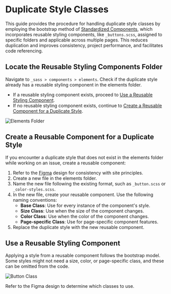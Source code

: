 # Duplicate Style Classes

This guide provides the procedure for handling duplicate style classes by employing the bootstrap method of [Standardized Components](standardized-components.md), which incorporates reusable styling components, like `_buttons.scss`, assigned to specific folders and applicable across multiple pages. This reduces duplication and improves consistency, project performance, and facilitates code referencing.

## Locate the Reusable Styling Components Folder

Navigate to `_sass > components > elements`. Check if the duplicate style already has a reusable styling component in the elements folder.

  - If a reusable styling component exists, proceed to [Use a Reusable Styling Component](#use-a-reusable-styling-component).
  - If no reusable styling component exists, continue to [Create a Reusable Component for a Duplicate Style](#create-a-reusable-component-for-a-duplicate-style).

![Elements Folder](https://user-images.githubusercontent.com/101952500/195283854-33980af3-ada3-49e6-b80f-8421d6fa1054.png)

## Create a Reusable Component for a Duplicate Style

If you encounter a duplicate style that does not exist in the elements folder while working on an issue, create a reusable component:

1. Refer to the [Figma](https://www.figma.com/file/0RRPy1Ph7HafI3qOITg0Mr/Hack-for-LA-Website?node-id=3464%3A3) design for consistency with site principles.
2. Create a new file in the elements folder.
3. Name the new file following the existing format, such as `_button.scss` or `_color-styles.scss`.
4. In the new file, create your reusable component. Use the following naming conventions:
      - **Base Class**: Use for every instance of the component's style.
      - **Size Class**: Use when the size of the component changes.
      - **Color Class**: Use when the color of the component changes.
      - **Page-specific Class**: Use for page-specific component features.
5. Replace the duplicate style with the new reusable component.

## Use a Reusable Styling Component

Applying a style from a reusable component follows the bootstrap model. Some styles might not need a size, color, or page-specific class, and these can be omitted from the code.

![Button Class](https://user-images.githubusercontent.com/101952500/195679559-fafa8943-3f59-4ed0-b34a-720b95994647.png)

Refer to the Figma design to determine which classes to use.
